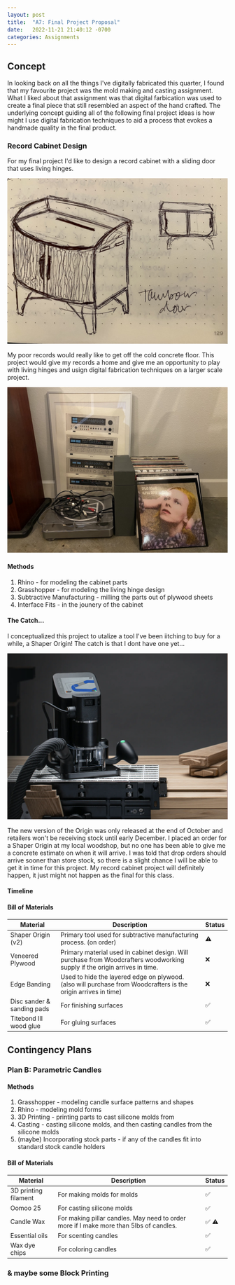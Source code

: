 ```yaml
---
layout: post
title:  "A7: Final Project Proposal"
date:   2022-11-21 21:40:12 -0700
categories: Assignments
---
```


## Concept

In looking back on all the things I've digitally fabricated this quarter, I found that my favourite project was the mold making and casting assignment. What I liked about that assignment was that digital farbication was used to create a final piece that still resembled an aspect of the hand crafted. The underlying concept guiding all of the following final project ideas is how might I use digital fabrication techniques to aid a process that evokes a handmade quality in the final product. 

### Record Cabinet Design

For my final project I'd like to design a record cabinet with a sliding door that uses living hinges. 

![rough concept sketch](/assets/images/A7-1.jpeg)

My poor records would really like to get off the cold concrete floor. This project would give my records a home and give me an opportunity to play with living hinges and usign digital fabrication techniques on a larger scale project. 

![records on a floor](/assets/images/A7-2.jpeg)

#### Methods

1. Rhino - for modeling the cabinet parts 
2. Grasshopper - for modeling the living hinge design
3. Subtractive Manufacturing - milling the parts out of plywood sheets
4. Interface Fits - in the jounery of the cabinet

#### The Catch...

I conceptualized this project to utalize a tool I've been iitching to buy for a while, a Shaper Origin! The catch is that I dont have one yet...

![shaper origin](/assets/images/A7-4.png)

 The new version of the Origin was only released at the end of October and retailers won't be receiving stock until early December. I placed an order for a Shaper Origin at my local woodshop, but no one has been able to give me a concrete estimate on when it will arrive. I was told that drop orders should arrive sooner than store stock, so there is a slight chance I will be able to get it in time for this project. My record cabinet project will definitely happen, it just might not happen as the final for this class. 

#### Timeline



#### Bill of Materials

| Material      | Description | Status |
| ----------- | ----------- | ----------- |
| Shaper Origin (v2) | Primary tool used for subtractive manufacturing process. (on order) | ⚠️ |
| Veneered Plywood | Primary material used in cabinet design. Will purchase from Woodcrafters woodworking supply if the origin arrives in time.  | ❌ |
| Edge Banding | Used to hide the layered edge on plywood. (also will purchase from Woodcrafters is the origin arrives in time) | ❌ |
| Disc sander & sanding pads | For finishing surfaces | ✅ |
| Titebond III wood glue | For gluing surfaces | ✅ |


<!-- | Name | Description | ✅ ❌ ⚠️ | -->




## Contingency Plans



### Plan B: Parametric Candles 

#### Methods

1. Grasshopper - modeling candle surface patterns and shapes 
2. Rhino - modeling mold forms
3. 3D Printing - printing parts to cast silicone molds from
4. Casting - casting silicone molds, and then casting candles from the silicone molds
5. (maybe) Incorporating stock parts - if any of the candles fit into standard stock candle holders

#### Bill of Materials

| Material      | Description | Status |
| ----------- | ----------- | ----------- |
| 3D printing filament | For making molds for molds | ✅ |
| Oomoo 25 | For casting silicone molds | ✅ |
| Candle Wax | For making pillar candles. May need to order more if I make more than 5lbs of candles. | ✅ ⚠️|
| Essential oils | For scenting candles | ✅ |
| Wax dye chips | For coloring candles | ✅ |



### & maybe some Block Printing



